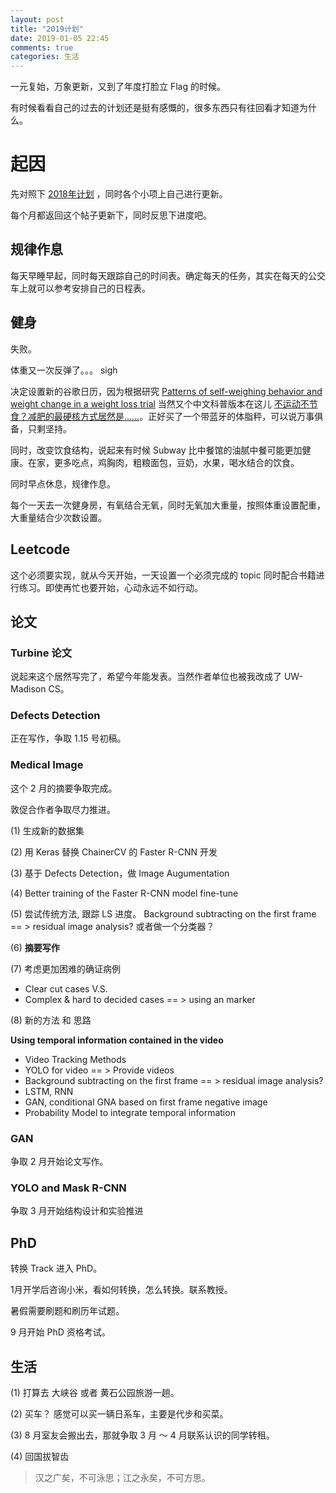 ```yaml
---
layout: post
title: "2019计划"
date: 2019-01-05 22:45
comments: true
categories: 生活
---
```


一元复始，万象更新，又到了年度打脸立 Flag 的时候。

有时候看看自己的过去的计划还是挺有感慨的，很多东西只有往回看才知道为什么。

<!--more-->

# 起因

先对照下 [2018年计划](https://iphyer.github.io/blog/2018/01/31/2018/) ，同时各个小项上自己进行更新。

每个月都返回这个帖子更新下，同时反思下进度吧。

## 规律作息

每天早睡早起，同时每天跟踪自己的时间表。确定每天的任务，其实在每天的公交车上就可以参考安排自己的日程表。

## 健身

失败。

体重又一次反弹了。。。 sigh

决定设置新的谷歌日历，因为根据研究 [Patterns of self-weighing behavior and weight change in a weight loss trial](https://www.nature.com/articles/ijo201668) 当然又个中文科普版本在这儿 [不运动不节食？减肥的最硬核方式居然是……](https://mp.weixin.qq.com/s/BB7B-LNu2EPmtmfmALHeSw)。正好买了一个带蓝牙的体脂秤，可以说万事俱备，只剩坚持。

同时，改变饮食结构，说起来有时候 Subway 比中餐馆的油腻中餐可能更加健康。在家，更多吃点，鸡胸肉，粗粮面包，豆奶，水果，喝水结合的饮食。

同时早点休息，规律作息。

每个一天去一次健身房，有氧结合无氧，同时无氧加大重量，按照体重设置配重，大重量结合少次数设置。

## Leetcode

这个必须要实现，就从今天开始，一天设置一个必须完成的 topic 同时配合书籍进行练习。即使再忙也要开始，心动永远不如行动。

## 论文

### Turbine 论文

说起来这个居然写完了，希望今年能发表。当然作者单位也被我改成了 UW-Madison CS。

### Defects Detection 

正在写作，争取 1.15 号初稿。

### Medical Image 

这个 2 月的摘要争取完成。

敦促合作者争取尽力推进。

(1) 生成新的数据集 

(2) 用 Keras 替换 ChainerCV 的 Faster R-CNN 开发

(3) 基于  Defects Detection，做 Image Augumentation

(4) Better training of the Faster R-CNN model fine-tune 

(5) 尝试传统方法, 跟踪 LS 进度。 Background subtracting on the first frame == > residual image analysis? 或者做一个分类器？

(6) **摘要写作** 

(7) 考虑更加困难的确证病例  
* Clear cut cases 
V.S. 
* Complex & hard to decided cases == > using an marker

(8) 新的方法 和 思路

**Using temporal information contained in the video**

* Video Tracking Methods
* YOLO for video == > Provide videos
* Background subtracting on the first frame == > residual image analysis?
* LSTM, RNN
* GAN, conditional GNA based on first frame negative image
* Probability Model to integrate temporal information

### GAN

争取 2 月开始论文写作。

### YOLO and Mask R-CNN

争取 3 月开始结构设计和实验推进

## PhD

转换 Track 进入 PhD。

1月开学后咨询小米，看如何转换，怎么转换。联系教授。

暑假需要刷题和刷历年试题。

9 月开始 PhD 资格考试。

## 生活

(1) 打算去 大峡谷 或者 黄石公园旅游一趟。

(2) 买车？ 感觉可以买一辆日系车，主要是代步和买菜。

(3) 8 月室友会搬出去，那就争取 3 月 ～ 4 月联系认识的同学转租。

(4) 回国拔智齿

> 汉之广矣，不可泳思；江之永矣，不可方思。
